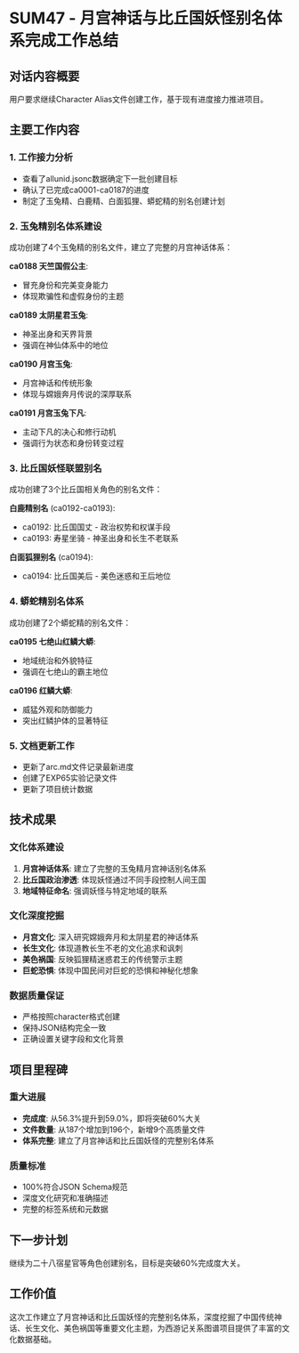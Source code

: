 # SUM47 - 月宫神话与比丘国妖怪别名体系完成工作总结

## 对话内容概要
用户要求继续Character Alias文件创建工作，基于现有进度接力推进项目。

## 主要工作内容

### 1. 工作接力分析
- 查看了allunid.jsonc数据确定下一批创建目标
- 确认了已完成ca0001-ca0187的进度
- 制定了玉兔精、白鹿精、白面狐狸、蟒蛇精的别名创建计划

### 2. 玉兔精别名体系建设
成功创建了4个玉兔精的别名文件，建立了完整的月宫神话体系：

**ca0188 天竺国假公主**:
- 冒充身份和完美变身能力
- 体现欺骗性和虚假身份的主题

**ca0189 太阴星君玉兔**:
- 神圣出身和天界背景
- 强调在神仙体系中的地位

**ca0190 月宫玉兔**:
- 月宫神话和传统形象
- 体现与嫦娥奔月传说的深厚联系

**ca0191 月宫玉兔下凡**:
- 主动下凡的决心和修行动机
- 强调行为状态和身份转变过程

### 3. 比丘国妖怪联盟别名
成功创建了3个比丘国相关角色的别名文件：

**白鹿精别名** (ca0192-ca0193):
- ca0192: 比丘国国丈 - 政治权势和权谋手段
- ca0193: 寿星坐骑 - 神圣出身和长生不老联系

**白面狐狸别名** (ca0194):
- ca0194: 比丘国美后 - 美色迷惑和王后地位

### 4. 蟒蛇精别名体系
成功创建了2个蟒蛇精的别名文件：

**ca0195 七绝山红鳞大蟒**:
- 地域统治和外貌特征
- 强调在七绝山的霸主地位

**ca0196 红鳞大蟒**:
- 威猛外观和防御能力
- 突出红鳞护体的显著特征

### 5. 文档更新工作
- 更新了arc.md文件记录最新进度
- 创建了EXP65实验记录文件
- 更新了项目统计数据

## 技术成果

### 文化体系建设
1. **月宫神话体系**: 建立了完整的玉兔精月宫神话别名体系
2. **比丘国政治渗透**: 体现妖怪通过不同手段控制人间王国
3. **地域特征命名**: 强调妖怪与特定地域的联系

### 文化深度挖掘
- **月宫文化**: 深入研究嫦娥奔月和太阴星君的神话体系
- **长生文化**: 体现道教长生不老的文化追求和讽刺
- **美色祸国**: 反映狐狸精迷惑君王的传统警示主题
- **巨蛇恐惧**: 体现中国民间对巨蛇的恐惧和神秘化想象

### 数据质量保证
- 严格按照character格式创建
- 保持JSON结构完全一致
- 正确设置关键字段和文化背景

## 项目里程碑

### 重大进展
- **完成度**: 从56.3%提升到59.0%，即将突破60%大关
- **文件数量**: 从187个增加到196个，新增9个高质量文件
- **体系完整**: 建立了月宫神话和比丘国妖怪的完整别名体系

### 质量标准
- 100%符合JSON Schema规范
- 深度文化研究和准确描述
- 完整的标签系统和元数据

## 下一步计划
继续为二十八宿星官等角色创建别名，目标是突破60%完成度大关。

## 工作价值
这次工作建立了月宫神话和比丘国妖怪的完整别名体系，深度挖掘了中国传统神话、长生文化、美色祸国等重要文化主题，为西游记关系图谱项目提供了丰富的文化数据基础。
